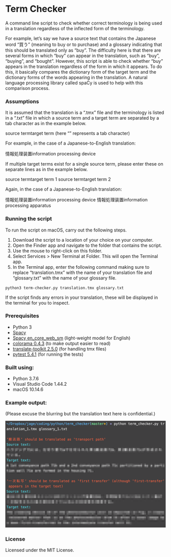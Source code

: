 # Term Checker

A command line script to check whether correct terminology is being used in a translation regardless of the inflected form of the terminology.

For example, let’s say we have a source text that contains the Japanese word “買う” (meaning to buy or to purchase) and a glossary indicating that this should be translated only as “buy”.  The difficulty here is that there are several forms in which “buy” can appear in the translation, such as “buy”, “buying”, and “bought”.  However, this script is able to check whether “buy” appears in the translation regardless of the form in which it appears.  To do this, it basically compares the dictionary form of the target term and the dictionary forms of the words appearing in the translation.  A natural language processing library called spaCy is used to help with this comparison process.

### Assumptions

It is assumed that the translation is a “.tmx” file and the terminology is listed in a “.txt” file in which a source term and a target term are separated by a tab character as in the example below.

source term<tab>target term
(here “<tab>” represents a tab character)

For example, in the case of a Japanese-to-English translation:

情報処理装置<tab>information processing device

If multiple target terms exist for a single source term, please enter these on separate lines as in the example below.

source term<tab>target term 1
source term<tab>target term 2

Again, in the case of a Japanese-to-English translation:

情報処理装置<tab>information processing device
情報処理装置<tab>information processing apparatus

### Running the script

To run the script on macOS, carry out the following steps.

1. Download the script to a location of your choice on your computer.
2. Open the Finder app and navigate to the folder that contains the script.
3. Use the mouse to right-click on this folder.
4. Select Services > New Terminal at Folder. This will open the Terminal app.
5. In the Terminal app, enter the following command making sure to replace “translation.tmx” with the name of your translation file and “glossary.txt” with the name of your glossary file.

```
python3 term-checker.py translation.tmx glossary.txt
```

If the script finds any errors in your translation, these will be displayed in the terminal for you to inspect.

### Prerequisites

* Python 3
* [Spacy](https://spacy.io/usage)
* [Spacy en_core_web_sm](https://spacy.io/models/en) (light-weight model for English)
* [colorama 0.4.3](https://pypi.org/project/colorama/) (to make output easier to read)
* [translate-toolkit 2.5.0](https://pypi.org/project/translate-toolkit/) (for handling tmx files)
* [pytest 5.4.1](https://docs.pytest.org/en/latest/getting-started.html) (for running the tests)

### Built using:

* Python 3.7.6
* Visual Studio Code 1.44.2
* macOS 10.14.6

### Example output:

(Please excuse the blurring but the translation text here is confidential.)

<img src="screenshot.png" width="650"></br>

### License

Licensed under the MIT License.
